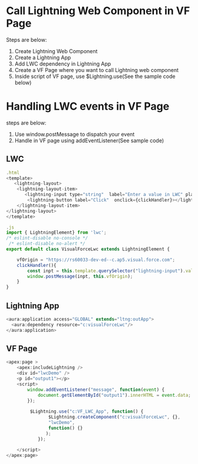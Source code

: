 # Call Lightning Web Component in VF Page
Steps are below:
1. Create Lightning Web Component
2. Create a Lightning App
3. Add LWC dependency in Lightning App
4. Create a VF Page where you want to call Lightning web component
5. Inside script of VF page, use $Lightning.use(See the sample code below)

# Handling LWC events in VF Page
steps are below:
1. Use window.postMessage to dispatch your event
2. Handle in VF page using addEventListener(See sample code)

## LWC
```javascript
.html
<template>
   <lightning-layout>
    <lightning-layout-item>
       <lightning-input type="string"  label="Enter a value in LWC" placeholder="Msg to vf page"></lightning-input>
        <lightning-button label="Click"  onclick={clickHandler}></lightning-button>
    </lightning-layout-item>
</lightning-layout>
</template>

.js
import { LightningElement} from 'lwc';
/* eslint-disable no-console */
 /* eslint-disable no-alert */
export default class VisualForceLwc extends LightningElement {

    vfOrigin = "https://rs60033-dev-ed--c.ap5.visual.force.com";
    clickHandler(){
        const inpt = this.template.querySelector("lightning-input").value;
        window.postMessage(inpt, this.vfOrigin);
    }
}
```
## Lightning App
```javascript
<aura:application access="GLOBAL" extends="ltng:outApp">
  <aura:dependency resource="c:visualForceLwc"/> 
</aura:application>
```
## VF Page
```javascript
<apex:page >
    <apex:includeLightning />
    <div id="lwcDemo" />
    <p id="output1"></p>
    <script>
        window.addEventListener("message", function(event) {
            document.getElementById("output1").innerHTML = event.data;
        });
                
         $Lightning.use("c:VF_LWC_App", function() {
                $Lightning.createComponent("c:visualForceLwc", {},
                "lwcDemo",
                function() {}
               );
            });
        
    </script>
</apex:page>
```
